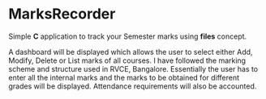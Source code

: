# MarksRecorder
Simple **C** application to track your Semester marks using **files** concept.

A dashboard will be displayed which allows the user to select either Add, Modify, Delete or List marks of all courses. I have 
followed the marking scheme and structure used in RVCE, Bangalore.
Essentially the user has to enter all the internal marks and the marks to be obtained for different grades will be displayed.
Attendance requirements will also be accounted.
